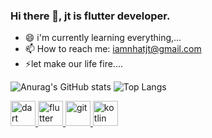 ### Hi there 👋, jt is flutter developer.

- 😄 i'm currently learning everything,...
- 📫 How to reach me: iamnhatjt@gmail.com
- ⚡let make our life fire....

<!--
**iamnhatjt/iamnhatjt** is a ✨ _special_ ✨ repository because its `README.md` (this file) appears on your GitHub profile.

Here are some ideas to get you started:

- 🔭 I’m currently working like android developer
- 🌱 I’m currently learning flutter, kotlin,...
- 👯 I’m looking to collaborate on ...
- 🤔 I’m looking for help with ...
- 💬 Ask me about ...
- 📫 How to reach me: iamnhatjt@gmail.com
- 😄 Pronouns: ...
- ⚡ Fun fact: ...
-->
![Anurag's GitHub stats](https://github-readme-stats.vercel.app/api?username=iamnhatjt&show_icons=true&theme=transparent)
![Top Langs](https://github-readme-stats.vercel.app/api/top-langs/?username=iamnhatjt&theme=radical)

<p align="left"> <a href="https://dart.dev" target="_blank" rel="noreferrer"> <img src="https://www.vectorlogo.zone/logos/dartlang/dartlang-icon.svg" alt="dart" width="40" height="40"/> </a> <a href="https://flutter.dev" target="_blank" rel="noreferrer"> <img src="https://www.vectorlogo.zone/logos/flutterio/flutterio-icon.svg" alt="flutter" width="40" height="40"/> </a> <a href="https://git-scm.com/" target="_blank" rel="noreferrer"> <img src="https://www.vectorlogo.zone/logos/git-scm/git-scm-icon.svg" alt="git" width="40" height="40"/> </a>  <a href="https://kotlinlang.org" target="_blank" rel="noreferrer"> <img src="https://www.vectorlogo.zone/logos/kotlinlang/kotlinlang-icon.svg" alt="kotlin" width="40" height="40"/> </a> </p>
